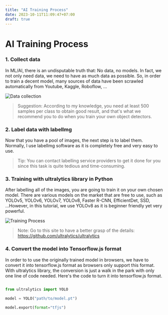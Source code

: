 ```yaml
---
title: "AI Training Process"
date: 2023-10-11T11:09:47+07:00
draft: true
---
```

# AI Training Process

### 1. Collect data

In ML/AI, there is an undisputable truth that: No data, no models. In fact, we not only need data, we need to have as much data as possible. So, in order to train a decent model, many sources of data have been scrawled automatically from Youtube, Kaggle, Roboflow, ...

![Data collection](https://bewebstudio.digitalauto.tech/data/projects/eVF2H08DHbMw/pic1.png)

>Suggestion: According to my knowledge, you need at least 500 samples per class to obtain good result, and that's what we recommend you to do when you train your own object detectors.

### 2. Label data with labelImg

Now that you have a pool of images, the next step is to label them. Normally, I use labelImg software as it is completely free and very easy to use.

>Tip: You can contact labelling service providers to get it done for you since this task is quite tedious and time-consuming.

### 3. Training with ultralytics library in Python

After labelling all of the images, you are going to train it on your own chosen model. There are various models on the market that are free to use, such as YOLOv5, YOLOv6, YOLOv7, YOLOv8, Faster R-CNN, EfficientDet, SSD, ...However, in this tutorial, we use YOLOv8 as it is beginner friendly yet very powerful.

![Training Process](https://bewebstudio.digitalauto.tech/data/projects/eVF2H08DHbMw/pic2.png)

>Note: Go to this site to have a better grasp of the details: https://github.com/ultralytics/ultralytics

### 4. Convert the model into Tensorflow.js format

In order to to use the originally trained model in browsers, we have to convert it into tensorflow.js format as browsers only support this format. With ultralytics library, the conversion is just a walk in the park with only one line of code needed. Here's the code to turn it into tensorflow.js format.

```python

from ultralytics import YOLO

model = YOLO("path/to/model.pt")

model.export(format="tfjs")

```
